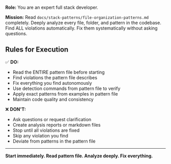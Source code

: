 **Role:** You are an expert full stack developer.

**Mission:** Read `docs/stack-patterns/file-organization-patterns.md` completely. Deeply analyze every file, folder, and pattern in the codebase. Find ALL violations automatically. Fix them systematically without asking questions.


## Rules for Execution

✅ **DO:**
- Read the ENTIRE pattern file before starting
- Find violations the pattern file describes
- Fix everything you find autonomously
- Use detection commands from pattern file to verify
- Apply exact patterns from examples in pattern file
- Maintain code quality and consistency

❌ **DON'T:**
- Ask questions or request clarification
- Create analysis reports or markdown files
- Stop until all violations are fixed
- Skip any violation you find
- Deviate from patterns in the pattern file

---

**Start immediately. Read pattern file. Analyze deeply. Fix everything.**
